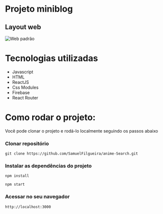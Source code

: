 # Projeto miniblog 

## Layout web
![Web padrão](https://github.com/SamuelFilgueira/Anime-Search-Assets/blob/main/webgif.gif) 

# Tecnologias utilizadas

- Javascript
- HTML 
- ReactJS
- Css Modules
- Firebase
- React Router

# Como rodar o projeto:
Você pode clonar o projeto e rodá-lo localmente seguindo os passos abaixo

### Clonar repositório

```git clone https://github.com/SamuelFilgueira/anime-Search.git```

### Instalar as dependências do projeto

```npm install```

```npm start ```

### Acessar no seu navegador

```http://localhost:3000```
